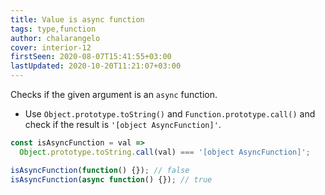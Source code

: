 ```yaml
---
title: Value is async function
tags: type,function
author: chalarangelo
cover: interior-12
firstSeen: 2020-08-07T15:41:55+03:00
lastUpdated: 2020-10-20T11:21:07+03:00
---
```


Checks if the given argument is an `async` function.

- Use `Object.prototype.toString()` and `Function.prototype.call()` and check if the result is `'[object AsyncFunction]'`.

```js
const isAsyncFunction = val =>
  Object.prototype.toString.call(val) === '[object AsyncFunction]';
```

```js
isAsyncFunction(function() {}); // false
isAsyncFunction(async function() {}); // true
```
